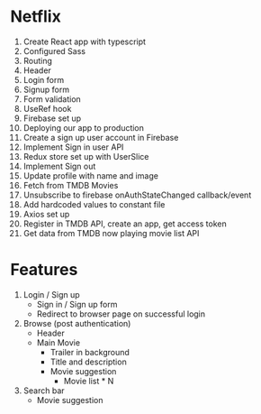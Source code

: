 # Netflix

1. Create React app with typescript
2. Configured Sass
3. Routing
4. Header
5. Login form
6. Signup form
7. Form validation
8. UseRef hook
9. Firebase set up
10. Deploying our app to production
11. Create a sign up user account in Firebase
12. Implement Sign in user API
13. Redux store set up with UserSlice
14. Implement Sign out
15. Update profile with name and image
16. Fetch from TMDB Movies
17. Unsubscribe to firebase onAuthStateChanged callback/event
18. Add hardcoded values to constant file
19. Axios set up
20. Register in TMDB API, create an app, get access token
21. Get data from TMDB now playing movie list API

# Features

1. Login / Sign up
    - Sign in / Sign up form
    - Redirect to browser page on successful login
2. Browse (post authentication)
    - Header
    - Main Movie
        - Trailer in background
        - Title and description
        - Movie suggestion
            - Movie list \* N
3. Search bar
    - Movie suggestion
